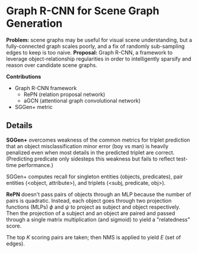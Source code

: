# Graph R-CNN for Scene Graph Generation

**Problem:** scene graphs may be useful for visual scene understanding, but a fully-connected graph scales poorly, and a fix of randomly sub-sampling edges to keep is too naive.
**Proposal:** Graph R-CNN, a framework to leverage object-relationship regularities in order to intelligently sparsify and reason over candidate scene graphs.

**Contributions**
- Graph R-CNN framework
  - RePN (relation proposal network)
  - aGCN (attentional graph convolutional network)
- SGGen+ metric

## Details

**SGGen+** overcomes weakness of the common metrics for triplet prediction that an object misclassification minor error (boy vs man) is heavily penalized even when most details in the predicted triplet are correct. (Predicting predicate only sidesteps this weakness but fails to reflect test-time performance.)

SGGen+ computes recall for singleton entities (objects, predicates), pair entities (<object, attribute>), and triplets (<subj, predicate, obj>).

**RePN** doesn't pass pairs of objects through an MLP because the number of pairs is quadratic. Instead, each object goes through two projection functions (MLPs) $\phi$ and $\psi$ to project as subject and object respectively. Then the projection of a subject and an object are paired and passed through a single matrix multiplication (and sigmoid) to yield a "relatedness" score.

The top $K$ scoring pairs are taken; then NMS is applied to yield $E$ (set of edges).
<!--stackedit_data:
eyJoaXN0b3J5IjpbLTE2MTI4ODM5NiwyMDMwNDA3NDg0LC0xNj
gwMTkwMjkzLC0xNDQ5MjYxNjc0XX0=
-->